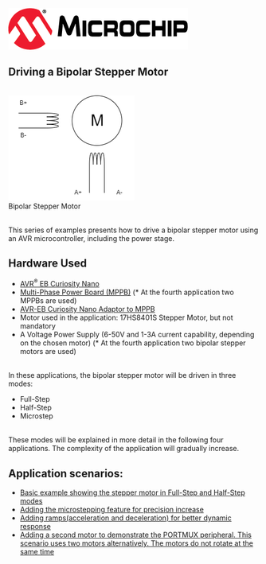 [![MCHP](images/microchip.png)](https://www.microchip.com)

## Driving a Bipolar Stepper Motor
<br><img src="images/stepper_symbol.png">
<br>Bipolar Stepper Motor

<br>This series of examples presents how to drive a bipolar stepper motor using an AVR microcontroller, including the power stage.


## Hardware Used

- [AVR<sup>®</sup> EB Curiosity Nano](https://www.microchip.com/en-us/product/AVR16EB32)
- [Multi-Phase Power Board (MPPB)](www.microchip.com/en-us/development-tool/EV35Z86A) (* At the fourth application two MPPBs are used)
- [AVR-EB Curiosity Nano Adaptor to MPPB](www.microchip.com/en-us/development-tool/EV88N31A)
- Motor used in the application: 17HS8401S Stepper Motor, but not mandatory
- A Voltage Power Supply (6-50V and 1-3A current capability, depending on the chosen motor) (* At the fourth application two bipolar stepper motors are used)


<br>In these applications, the bipolar stepper motor will be driven in three modes:
* Full-Step
* Half-Step
* Microstep


<br> These modes will be explained in more detail in the following four applications. The complexity of the application will gradually increase.

## Application scenarios:
* [Basic example showing the stepper motor in Full-Step and Half-Step modes](1_Half-Step_Full-Step\readme.md)
* [Adding the microstepping feature for precision increase](2_Microstep\readme.md)
* [Adding ramps(acceleration and deceleration) for better dynamic response](3_Full-Ramp\readme.md)
* [Adding a second motor to demonstrate the PORTMUX peripheral. This scenario uses two motors alternatively. The motors do not rotate at the same time](4_Dual-Alternate\readme.md)


